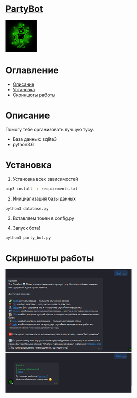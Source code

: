 # [PartyBot](https://icq.im/PartyBot)

<a href="https://icq.im/PartyBot"><img src="https://github.com/ICQ-BOTS/party_bot/blob/main/PartyBot.png" width="100" height="100"></a>

# Оглавление 
 - [Описание](https://github.com/ICQ-BOTS/party_bot#описание)
 - [Установка](https://github.com/ICQ-BOTS/party_bot#установка)
 - [Скриншоты работы](https://github.com/ICQ-BOTS/party_bot#скриншоты-работы)

# Описание
Помогу тебе организовать лучшую тусу.

- База данных: sqlite3
- python3.6

# Установка

1. Установка всех зависимостей 
```bash
pip3 install -r requirements.txt
```

2. Инициализация базы данных
```bash
python3 database.py
```

3. Вставляем токен в config.py

4. Запуск бота!
```bash
python3 party_bot.py
```
 
# Скриншоты работы
<img src="https://github.com/ICQ-BOTS/party_bot/blob/main/img/1.png" width="400">
<img src="https://github.com/ICQ-BOTS/party_bot/blob/main/img/2.png" width="400">